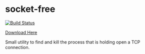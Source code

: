 socket-free
===========

[![Build Status](https://travis-ci.org/jkells/socket-free.png?branch=master)](https://travis-ci.org/jkells/socket-free)

[Download Here](http://vps2.kared.net/travis/SocketFree.exe)

Small utility to find and kill the process that is holding open a TCP connection.
